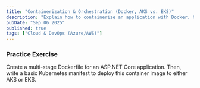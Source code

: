```yaml
---
title: "Containerization & Orchestration (Docker, AKS vs. EKS)"
description: "Explain how to containerize an application with Docker. Compare Azure Kubernetes Service (AKS) and Amazon Elastic Kubernetes Service (EKS) for managing containerized applications."
pubDate: "Sep 06 2025"
published: true
tags: ["Cloud & DevOps (Azure/AWS)"]
---
```


### Practice Exercise

Create a multi-stage Dockerfile for an ASP.NET Core application. Then, write a basic Kubernetes manifest to deploy this container image to either AKS or EKS.
